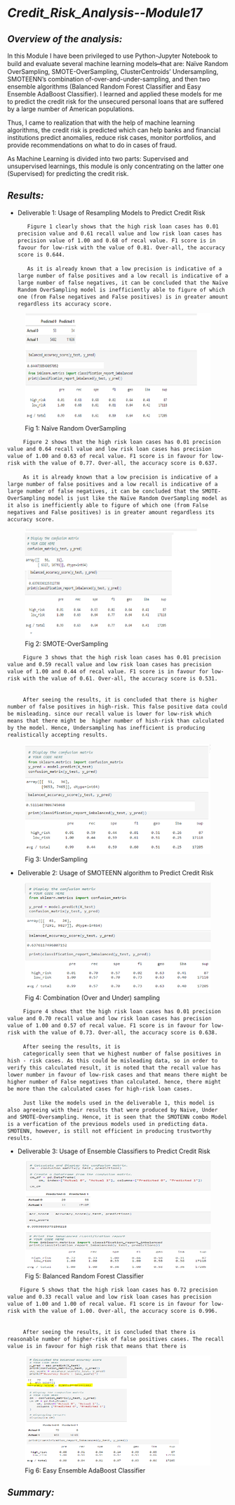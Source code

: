 # ***Credit_Risk_Analysis--Module17***

## ***Overview of the analysis:***

In this Module I have been privileged to use Python-Jupyter Notebook to build and evaluate several machine learning models  ̶̶̶̶  that are: Naïve Random OverSampling, SMOTE-OverSampling, ClusterCentroids’ Undersampling, SMOTEENN’s combination of-over-and-under-sampling, and then two ensemble algorithms (Balanced Random Forest Classifier and Easy Ensemble AdaBoost Classifier). I learned and applied these models for me to predict the credit risk for the unsecured personal loans that are suffered by a large number of American populations. 

Thus, I came to realization that with the help of machine learning algorithms, the credit risk is predicted which can help banks and financial institutions predict anomalies, reduce risk cases, monitor portfolios, and provide recommendations on what to do in cases of fraud.

As Machine Learning is divided into two parts: Supervised and unsupervised learnings, this module is only concentrating on the latter one (Supervised) for predicting the credit risk.

## ***Results:***

- Deliverable 1: Usage of Resampling Models to Predict Credit Risk

         Figure 1 clearly shows that the high risk loan cases has 0.01 precision value and 0.61 recall value and low risk loan cases has precision value of 1.00 and 0.68 of recal value. F1 score is in favour for low-risk with the value of 0.81. Over-all, the accuracy score is 0.644. 

         As it is already known that a low precision is indicative of a large number of false positives and a low recall is indicative of a large number of false negatives, it can be concluded that the Naïve Random OverSampling model is inefficiently able to figure of which one (from False negatives and False positives) is in greater amount regardless its accuracy score. 


<figure>
  <img src="screenshots\NaiveRndmOvrSmpling.png" width="450" height="250">
  <figcaption>Fig 1: Naïve Random OverSampling</figcaption>
</figure>



         Figure 2 shows that the high risk loan cases has 0.01 precision value and 0.64 recall value and low risk loan cases has precision value of 1.00 and 0.63 of recal value. F1 score is in favour for low-risk with the value of 0.77. Over-all, the accuracy score is 0.637. 

         As it is already known that a low precision is indicative of a large number of false positives and a low recall is indicative of a large number of false negatives, it can be concluded that the SMOTE-OverSampling model is just like the Naïve Random OverSampling model as it also is inefficiently able to figure of which one (from False negatives and False positives) is in greater amount regardless its accuracy score. 


<figure>
  <img src="screenshots\SMOTE-Oversampling.png" width="450" height="250">
  <figcaption>Fig 2: SMOTE-OverSampling</figcaption>
</figure>

         Figure 3 shows that the high risk loan cases has 0.01 precision value and 0.59 recall value and low risk loan cases has precision value of 1.00 and 0.44 of recal value. F1 score is in favour for low-risk with the value of 0.61. Over-all, the accuracy score is 0.531. 


         After seeing the results, it is concluded that there is higher number of false positives in high-risk. This false positive data could be misleading. since our recall value is lower for low-risk which means that there might be  higher number of hish-risk than calculated by the model. Hence, Undersampling has inefficient is producing realistically accepting results.  



<figure>
  <img src="screenshots\undrsampling.png" width="450" height="250">
  <figcaption>Fig 3: UnderSampling</figcaption>
</figure>



- Deliverable 2: Usage of SMOTEENN algorithm to Predict Credit Risk


<figure>
  <img src="screenshots\Combination(OverandUnder)sampling.png" width="450" height="250">
  <figcaption>Fig 4: Combination (Over and Under) sampling</figcaption>
</figure>

         Figure 4 shows that the high risk loan cases has 0.01 precision value and 0.70 recall value and low risk loan cases has precision value of 1.00 and 0.57 of recal value. F1 score is in favour for low-risk with the value of 0.73. Over-all, the accuracy score is 0.638. 

         After seeing the results, it is 
         categorically seen that we highest number of false positives in hish - risk cases. As this could be misleading data, so in order to verify this calculated result, it is noted that the recall value has lower number in favour of low-risk cases and that means there might be higher number of False negatives than calculated. hence, there might be more than the calculated cases for high-risk loan cases. 
         
         Just like the models used in the deliverable 1, this model is also agreeing with their results that were produced by Naive, Under and SMOTE-Oversampling. Hence, it is seen that the SMOTENN combo Model is a verfication of the previous models used in predicting data. SMOTENN, however, is still not efficient in producing trustworthy results.



- Deliverable 3: Usage of Ensemble Classifiers to Predict Credit Risk


<figure>
  <img src="screenshots\BalancedRandomForestClassifier.png" width="450" height="250">
  <figcaption>Fig 5: Balanced Random Forest Classifier</figcaption>
</figure>

        Figure 5 shows that the high risk loan cases has 0.72 precision value and 0.33 recall value and low risk loan cases has precision value of 1.00 and 1.00 of recal value. F1 score is in favour for low-risk with the value of 1.00. Over-all, the accuracy score is 0.996. 


         After seeing the results, it is concluded that there is reasonable number of higher-risk of false positives cases. The recall value is in favour for high risk that means that there is



<figure>
  <img src="screenshots\Easy-Ensemble-AdaBoost-Classifier.png" width="450" height="250">
  <figcaption>Fig 6: Easy Ensemble AdaBoost Classifier </figcaption>
</figure>




## ***Summary:***
